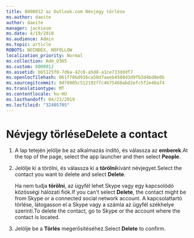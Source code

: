 ```yaml
---
title: 8000012 az Outlook.com Névjegy törlése
ms.author: daeite
author: daeite
manager: jackiesm
ms.date: 4/19/2018
ms.audience: Admin
ms.topic: article
ROBOTS: NOINDEX, NOFOLLOW
localization_priority: Normal
ms.collection: Adm_O365
ms.custom: 8000012
ms.assetid: b65125f0-7d6a-42c8-a5d8-a1ce733dddf7
ms.openlocfilehash: 061f786d936ca58d7aaeb4588d3d9fb3d4bd0e0b
ms.sourcegitcommit: 9d78905c512192ffc4675468abd2efc5f2e4baf4
ms.translationtype: MT
ms.contentlocale: hu-HU
ms.lasthandoff: 04/23/2019
ms.locfileid: "32405705"
---
```

# <a name="delete-a-contact"></a><span data-ttu-id="5e05d-102">Névjegy törlése</span><span class="sxs-lookup"><span data-stu-id="5e05d-102">Delete a contact</span></span>

1. <span data-ttu-id="5e05d-103">A lap tetején jelölje be az alkalmazás indító, és válassza az **emberek**.</span><span class="sxs-lookup"><span data-stu-id="5e05d-103">At the top of the page, select the app launcher  and then select **People**.</span></span> 
    
2. <span data-ttu-id="5e05d-104">Jelölje ki a törölni, és válassza ki a **törölni**kívánt névjegyet.</span><span class="sxs-lookup"><span data-stu-id="5e05d-104">Select the contact you want to delete and select **Delete**.</span></span>
    
    <span data-ttu-id="5e05d-105">Ha nem tudja **törölni**, az ügyfél lehet Skype vagy egy kapcsolódó közösségi hálózati fiók.</span><span class="sxs-lookup"><span data-stu-id="5e05d-105">If you can't select **Delete**, the contact might be from Skype or a connected social network account.</span></span> <span data-ttu-id="5e05d-106">A kapcsolattartó törlése, látogasson el a Skype vagy a számla az ügyfél székhelye szerinti.</span><span class="sxs-lookup"><span data-stu-id="5e05d-106">To delete the contact, go to Skype or the account where the contact is located.</span></span>
    
3. <span data-ttu-id="5e05d-107">Jelölje be a **Törlés** megerősítéséhez.</span><span class="sxs-lookup"><span data-stu-id="5e05d-107">Select **Delete** to confirm.</span></span> 
    

